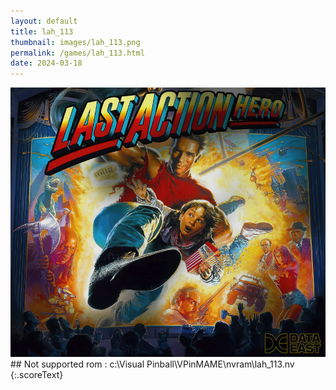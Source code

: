 ```yaml
---
layout: default
title: lah_113
thumbnail: images/lah_113.png
permalink: /games/lah_113.html
date: 2024-03-18
---
```


<img src="../images/lah_113.png" class="gameThumbnail img-fluid mx-auto align-middle">
## Not supported rom : c:\Visual Pinball\VPinMAME\nvram\lah_113.nv
{:.scoreText}

